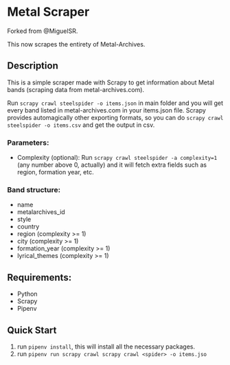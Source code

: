 # Metal Scraper

Forked from @MiguelSR.

This now scrapes the entirety of Metal-Archives.

## Description

This is a simple scraper made with Scrapy to get information about Metal bands (scraping data from metal-archives.com).

Run `scrapy crawl steelspider -o items.json` in main folder and you will get every band listed in metal-archives.com in your items.json file.
Scrapy provides automagically other exporting formats, so you can do `scrapy crawl steelspider -o items.csv` and get the output in csv.

### Parameters:

* Complexity (optional): Run `scrapy crawl steelspider -a complexity=1` (any number above 0, actually) and it will fetch extra fields such as region, formation year, etc.

### Band structure:

* name
* metalarchives_id
* style
* country
* region (complexity >= 1)
* city (complexity >= 1)
* formation_year (complexity >= 1)
* lyrical_themes (complexity >= 1)

## Requirements:

* Python
* Scrapy
* Pipenv

## Quick Start

1. run `pipenv install`, this will install all the necessary packages. 
2. run `pipenv run scrapy crawl scrapy crawl <spider> -o items.jso` 

